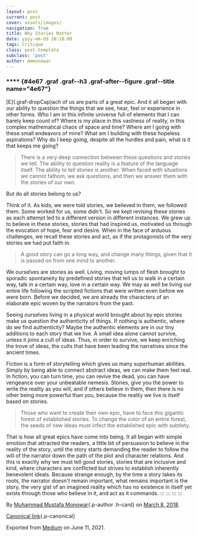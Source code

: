 ```yaml
---
layout: post
current: post
cover: assets/images/
navigation: True
title: Why Stories Matter
date: yyyy-mm-dd 10:18:00
tags: Critique
class: post-template
subclass: 'post'
author: mmmonowar
---
```


### **** {#4e67 .graf .graf--h3 .graf-after--figure .graf--title name="4e67"}

[E]{.graf-dropCap}ach of us are parts of a great epic. And it all began
with our ability to question the things that we see, hear, feel or
experience in other forms. Who I am in this infinite universe full of
elements that I can barely keep count of? Where is my place in this
vastness of reality, in this complex mathematical chaos of space and
time? Where am I going with these small endeavors of mine? What am I
building with these hopeless aspirations? Why do I keep going, despite
all the hurdles and pain, what is it that keeps me going?

> There is a very deep connection between these questions and stories we
> tell. The ability to question reality is a feature of the language
> itself. The ability to tell stories is another. When faced with
> situations we cannot fathom, we ask questions, and then we answer them
> with the stories of our own.

But do all stories belong to us?

Think of it. As kids, we were told stories, we believed in them, we
followed them. Some worked for us, some didn't. So we kept revising
these stories as each attempt led to a different version in different
instances. We grew up to believe in these stories, stories that had
inspired us, motivated us through the evocation of hope, fear and
desire. When in the face of arduous challenges, we recall these stories
and act, as if the protagonists of the very stories we had put faith in.

> A good story can go a long way, and change many things, given that it
> is passed on from one mind to another.

We ourselves are stories as well. Living, moving lumps of flesh brought
to sporadic spontaneity by predefined stories that tell us to walk in a
certain way, talk in a certain way, love in a certain way. We may as
well be living our entire life following the scripted fictions that were
written even before we were born. Before we decided, we are already the
characters of an elaborate epic woven by the narrators from the past.

Seeing ourselves living in a physical world brought about by epic
stories make us question the authenticity of things. If nothing is
authentic, where do we find authenticity? Maybe the authentic elements
are in our tiny additions to each story that we live. A small idea alone
cannot survive, unless it joins a cult of ideas. Thus, in order to
survive, we keep enriching the trove of ideas, the cults that have been
leading the narratives since the ancient times.

Fiction is a form of storytelling which gives us many superhuman
abilities. Simply by being able to connect abstract ideas, we can make
them feel real. In fiction, you can turn time, you can revive the dead,
you can have vengeance over your unbeatable nemesis. Stories, give you
the power to write the reality as you will, and if others believe in
them, then there is no other being more powerful than you, because the
reality we live is itself based on stories.

> Those who want to create their own epic, have to face this gigantic
> forest of established stories. To change the color of an entire
> forest, the seeds of new ideas must infect the established epic with
> subtlety.

That is how all great epics have come into being. It all began with
simple emotion that attracted the readers, a little bit of persuasion to
believe in the reality of the story, until the story starts demanding
the reader to follow the will of the narrator down the path of the plot
and character relations. And this is exactly why we must tell good
stories, stories that are inclusive and kind, where characters are
conflicted but strives to establish inherently benevolent ideals.
Because strange enough, by the time a story takes its roots, the
narrator doesn't remain important, what remains important is the story,
the very gist of an imagined reality which has no existence in itself
yet exists through those who believe in it, and act as it commands.
:::
:::
:::
:::

By [Muhammad Mustafa Monowar](https://medium.com/@mmmonowar){.p-author
.h-card} on [March 8, 2018](https://medium.com/p/91677c6fe56a).

[Canonical
link](https://medium.com/@mmmonowar/why-stories-matter-91677c6fe56a){.p-canonical}

Exported from [Medium](https://medium.com) on June 11, 2021.
